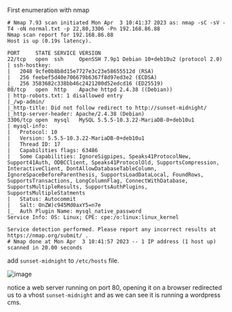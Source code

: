 First enumeration with nmap

```
# Nmap 7.93 scan initiated Mon Apr  3 10:41:37 2023 as: nmap -sC -sV -T4 -oN normal.txt -p 22,80,3306 -Pn 192.168.86.88
Nmap scan report for 192.168.86.88
Host is up (0.19s latency).

PORT     STATE SERVICE VERSION
22/tcp   open  ssh     OpenSSH 7.9p1 Debian 10+deb10u2 (protocol 2.0)
| ssh-hostkey: 
|   2048 9cfe0b8b8d15e7727e3c23e58655512d (RSA)
|   256 feebef5d40e706679b6367f8d97ed3e2 (ECDSA)
|_  256 3583682c338bb46c2421200d52edcd16 (ED25519)
80/tcp   open  http    Apache httpd 2.4.38 ((Debian))
| http-robots.txt: 1 disallowed entry 
|_/wp-admin/
|_http-title: Did not follow redirect to http://sunset-midnight/
|_http-server-header: Apache/2.4.38 (Debian)
3306/tcp open  mysql   MySQL 5.5.5-10.3.22-MariaDB-0+deb10u1
| mysql-info: 
|   Protocol: 10
|   Version: 5.5.5-10.3.22-MariaDB-0+deb10u1
|   Thread ID: 17
|   Capabilities flags: 63486
|   Some Capabilities: IgnoreSigpipes, Speaks41ProtocolNew, Support41Auth, ODBCClient, Speaks41ProtocolOld, SupportsCompression, InteractiveClient, DontAllowDatabaseTableColumn, IgnoreSpaceBeforeParenthesis, SupportsLoadDataLocal, FoundRows, SupportsTransactions, LongColumnFlag, ConnectWithDatabase, SupportsMultipleResults, SupportsAuthPlugins, SupportsMultipleStatments
|   Status: Autocommit
|   Salt: OnZW)c945Md0axY5=n7e
|_  Auth Plugin Name: mysql_native_password
Service Info: OS: Linux; CPE: cpe:/o:linux:linux_kernel

Service detection performed. Please report any incorrect results at https://nmap.org/submit/ .
# Nmap done at Mon Apr  3 10:41:57 2023 -- 1 IP address (1 host up) scanned in 20.00 seconds
```
add `sunset-midnight` to `/etc/hosts` file.

![image](https://user-images.githubusercontent.com/87468669/229475426-9059fc0f-0daf-46c2-8c65-d16323368a04.png)

notice a web server running on port 80, opening it on a browser redirected us to a vhost `sunset-midnight` and as we can see it is running a wordpress cms.




